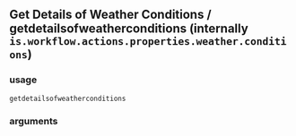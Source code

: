 
## Get Details of Weather Conditions / getdetailsofweatherconditions (internally `is.workflow.actions.properties.weather.conditions`)




### usage
`getdetailsofweatherconditions `

### arguments

